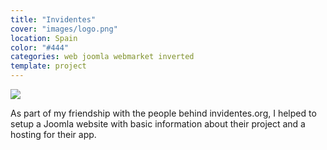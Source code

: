 ```yaml
---
title: "Invidentes"
cover: "images/logo.png"
location: Spain
color: "#444"
categories: web joomla webmarket inverted
template: project
---
```


![](/work/invidentes/images/1.jpg)

As part of my friendship with the people behind invidentes.org, I helped to setup a Joomla website with basic information about their project and a hosting for their app.
